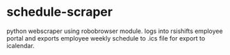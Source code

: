 # schedule-scraper
python webscraper using robobrowser module. logs into rsishifts employee portal
and exports employee weekly schedule to .ics file for export to icalendar.
